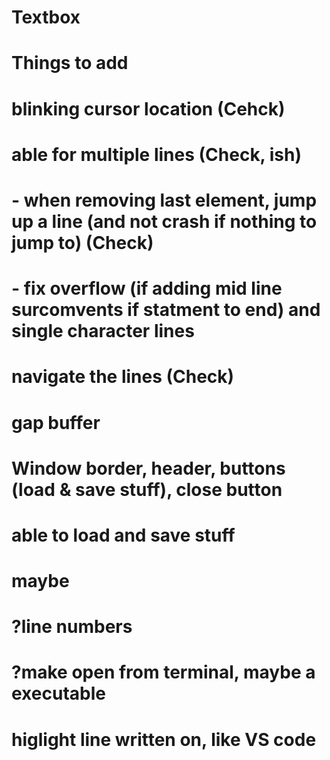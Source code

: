 # Textbox 

# Things to add

# blinking cursor location                                                                          (Cehck)
# able for multiple lines                                                                           (Check, ish)
#   - when removing last element, jump up a line (and not crash if nothing to jump to)              (Check)
#   - fix overflow (if adding mid line surcomvents if statment to end) and single character lines
# navigate the lines                                                                                (Check)
# gap buffer
# Window border, header, buttons (load & save stuff), close button
# able to load and save stuff

# maybe 
# ?line numbers
# ?make open from terminal, maybe a executable
# higlight line written on, like VS code